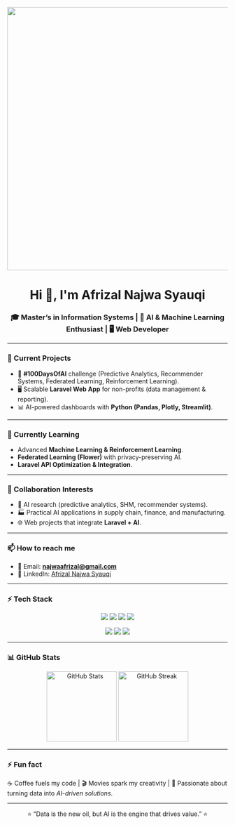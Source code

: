 <!-- Banner -->
<p align="center">
  <img src="https://media.giphy.com/media/v1.Y2lkPTc5MGI3NjExd3B2c3c5dndqZ2J6cjh4ZnRoYjRrNm9pMm5oM3FzYjZscWhkMzFtZiZlcD12MV9naWZzX3NlYXJjaCZjdD1n/3o7aD2saalBwwftBIY/giphy.gif" width="600"/>
</p>

<h1 align="center">Hi 👋, I'm Afrizal Najwa Syauqi</h1>
<h3 align="center">🎓 Master’s in Information Systems | 🤖 AI & Machine Learning Enthusiast | 🖥️ Web Developer</h3>

---

### 🔭 Current Projects  
- 🚀 **#100DaysOfAI** challenge (Predictive Analytics, Recommender Systems, Federated Learning, Reinforcement Learning).  
- 🖥️ Scalable **Laravel Web App** for non-profits (data management & reporting).  
- 📊 AI-powered dashboards with **Python (Pandas, Plotly, Streamlit)**.  

---

### 🌱 Currently Learning  
- Advanced **Machine Learning & Reinforcement Learning**.  
- **Federated Learning (Flower)** with privacy-preserving AI.  
- **Laravel API Optimization & Integration**.  

---

### 👯 Collaboration Interests  
- 📡 AI research (predictive analytics, SHM, recommender systems).  
- 🏭 Practical AI applications in supply chain, finance, and manufacturing.  
- 🌐 Web projects that integrate **Laravel + AI**.  

---

### 📫 How to reach me  
- 📧 Email: **najwaafrizal@gmail.com**  
- 💼 LinkedIn: [Afrizal Najwa Syauqi](https://www.linkedin.com/in/afrizal-najwa/)  

---

### ⚡ Tech Stack  

<p align="center">
  <!-- Languages -->
  <img src="https://img.shields.io/badge/Python-FFD43B?style=for-the-badge&logo=python&logoColor=blue"/>
  <img src="https://img.shields.io/badge/Laravel-FF2D20?style=for-the-badge&logo=laravel&logoColor=white"/>
  <img src="https://img.shields.io/badge/JavaScript-F7DF1E?style=for-the-badge&logo=javascript&logoColor=black"/>
  <img src="https://img.shields.io/badge/SQL-316192?style=for-the-badge&logo=postgresql&logoColor=white"/>
</p>

<p align="center">
  <!-- AI/ML -->
  <img src="https://img.shields.io/badge/TensorFlow-FF6F00?style=for-the-badge&logo=tensorflow&logoColor=white"/>
  <img src="https://img.shields.io/badge/PyTorch-EE4C2C?style=for-the-badge&logo=pytorch&logoColor=white"/>
  <img src="https://img.shields.io/badge/Scikit--Learn-F7931E?style=for-the-badge&logo=scikitlearn&logoColor=white"/>
</p>

---

### 📊 GitHub Stats  

<p align="center">
  <img src="https://github-readme-stats.vercel.app/api?username=afrizal-najwa&show_icons=true&theme=tokyonight" alt="GitHub Stats" height="160"/>
  <img src="https://github-readme-streak-stats.herokuapp.com/?user=afrizal-najwa&theme=tokyonight" alt="GitHub Streak" height="160"/>
</p>

---

### ⚡ Fun fact  
☕ Coffee fuels my code | 🎬 Movies spark my creativity | 🧠 Passionate about turning data into *AI-driven solutions*.  

---

<p align="center">⭐ “Data is the new oil, but AI is the engine that drives value.” ⭐</p>
